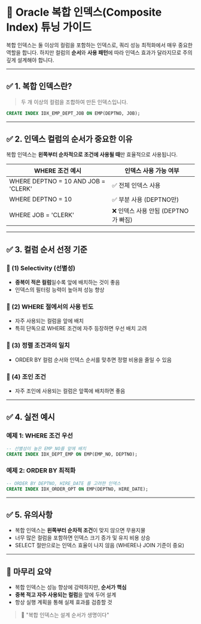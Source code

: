 
# 📘 Oracle 복합 인덱스(Composite Index) 튜닝 가이드

복합 인덱스는 둘 이상의 컬럼을 포함하는 인덱스로, 쿼리 성능 최적화에서 매우 중요한 역할을 합니다. 하지만 컬럼의 **순서**와 **사용 패턴**에 따라 인덱스 효과가 달라지므로 주의 깊게 설계해야 합니다.

---

## ✅ 1. 복합 인덱스란?

> 두 개 이상의 컬럼을 조합하여 만든 인덱스입니다.

```sql
CREATE INDEX IDX_EMP_DEPT_JOB ON EMP(DEPTNO, JOB);
```

---

## ✅ 2. 인덱스 컬럼의 순서가 중요한 이유

복합 인덱스는 **왼쪽부터 순차적으로 조건에 사용될 때**만 효율적으로 사용됩니다.

| WHERE 조건 예시 | 인덱스 사용 가능 여부 |
|------------------|------------------------|
| WHERE DEPTNO = 10 AND JOB = 'CLERK' | ✅ 전체 인덱스 사용 |
| WHERE DEPTNO = 10 | ✅ 부분 사용 (DEPTNO만) |
| WHERE JOB = 'CLERK' | ❌ 인덱스 사용 안됨 (DEPTNO가 빠짐) |

---

## ✅ 3. 컬럼 순서 선정 기준

### 🔹 (1) Selectivity (선별성)

- **중복이 적은 컬럼**일수록 앞에 배치하는 것이 좋음
- 인덱스의 필터링 능력이 높아져 성능 향상

### 🔹 (2) WHERE 절에서의 사용 빈도

- 자주 사용되는 컬럼을 앞에 배치
- 특히 단독으로 WHERE 조건에 자주 등장하면 우선 배치 고려

### 🔹 (3) 정렬 조건과의 일치

- ORDER BY 컬럼 순서와 인덱스 순서를 맞추면 정렬 비용을 줄일 수 있음

### 🔹 (4) 조인 조건

- 자주 조인에 사용되는 컬럼은 앞쪽에 배치하면 좋음

---

## ✅ 4. 실전 예시

### 예제 1: WHERE 조건 우선

```sql
-- 선별성이 높은 EMP_NO를 앞에 배치
CREATE INDEX IDX_DEPT_EMP ON EMP(EMP_NO, DEPTNO);
```

### 예제 2: ORDER BY 최적화

```sql
-- ORDER BY DEPTNO, HIRE_DATE 를 고려한 인덱스
CREATE INDEX IDX_ORDER_OPT ON EMP(DEPTNO, HIRE_DATE);
```

---

## ✅ 5. 유의사항

- 복합 인덱스는 **왼쪽부터 순차적 조건**이 맞지 않으면 무용지물
- 너무 많은 컬럼을 포함하면 인덱스 크기 증가 및 유지 비용 상승
- SELECT 절만으로는 인덱스 효율이 나지 않음 (WHERE나 JOIN 기준이 중요)

---

## 📌 마무리 요약

- 복합 인덱스는 성능 향상에 강력하지만, **순서가 핵심**
- **중복 적고 자주 사용되는 컬럼**을 앞에 두어 설계
- 항상 실행 계획을 통해 실제 효과를 검증할 것

> 🔧 "복합 인덱스는 설계 순서가 생명이다"
